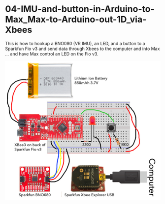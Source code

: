 # 04-IMU-and-button-in-Arduino-to-Max_Max-to-Arduino-out-1D_via-Xbees

This is how to hookup a BNO080 (VR IMU), an LED, and a button to a Sparkfun Fio v3 and send data through Xbees to the computer and into Max ... and have Max control an LED on the Fio v3.


![circuit](/media/04-IMU-and-button-in-Arduino-to-Max_Max-to-Arduino-out-1D_via-Xbees.jpg)
